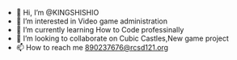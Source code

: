 - 👋 Hi, I’m @KINGSHISHIO
- 👀 I’m interested in Video game administration
- 🌱 I’m currently learning How to Code professinally 
- 💞️ I’m looking to collaborate on Cubic Castles,New game project
- 📫 How to reach me 890237676@rcsd121.org

<!---
KINGSHISHIO/KINGSHISHIO is a ✨ special ✨ repository because its `README.md` (this file) appears on your GitHub profile.
You can click the Preview link to take a look at your changes.
--->
